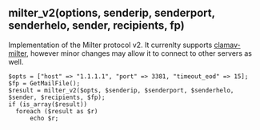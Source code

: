 ## milter_v2(options, senderip, senderport, senderhelo, sender, recipients, fp)

Implementation of the Milter protocol v2. It currenlty supports [clamav-milter](http://www.clamav.net/), however minor changes may allow it to connect to other servers as well.

```
$opts = ["host" => "1.1.1.1", "port" => 3381, "timeout_eod" => 15];
$fp = GetMailFile();
$result = milter_v2($opts, $senderip, $senderport, $senderhelo, $sender, $recipients, $fp);
if (is_array($result))
  foreach ($result as $r)
	  echo $r;
```

